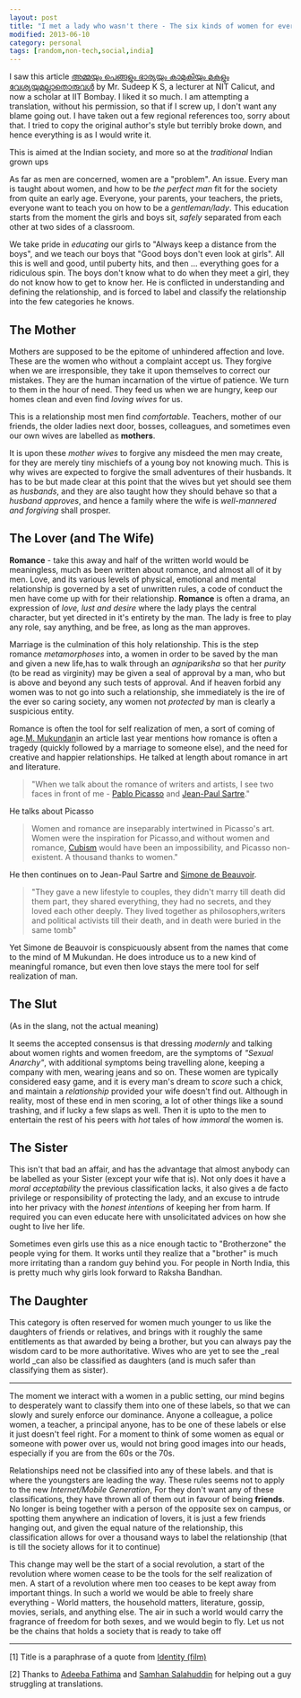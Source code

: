 ```yaml
---
layout: post
title: "I met a lady who wasn't there - The six kinds of women for every man"
modified: 2013-06-10
category: personal 
tags: [random,non-tech,social,india]
---
```


I saw this article [അമ്മയും പെങ്ങളും ഭാര്യയും കാമുകിയും മകളും വേശ്യയുമല്ലാതൊരുവള്‍](http://www.deshabhimani.com/periodicalContent1.php?id=291) by Mr. Sudeep K S, a lecturer at NIT Calicut, and now a scholar at IIT Bombay. I liked it so much. I am attempting a translation, without his permission, so that if I screw up, I don't want any blame going out. I have taken out a few regional references too, sorry about that. I tried to copy the original author's style but terribly broke down, and hence everything is as I would write it. 

This is aimed at the Indian society, and more so at the _traditional_ Indian grown ups


As far as men are concerned, women are a "problem". An issue. Every man is taught about women, and how to be *the perfect man* fit for the society from quite an early age. Everyone, your parents, your teachers, the priets, everyone want to teach you on how to be a *gentleman/lady*. This education starts from the moment the girls and boys sit, *safely* separated from each other at two sides of a classroom.

We take pride in *educating* our girls to "Always keep a distance from the boys", and we teach our boys that "Good boys don't even look at girls". All this is well and good, until puberty hits, and then ... everything goes for a ridiculous spin. The boys don't know what to do when they meet a girl, they do not know how to get to know her. He is conflicted in understanding and defining the relationship, and is forced to label and classify the relationship into the few categories he knows. 


## The Mother

Mothers are supposed to be the epitome of unhindered affection and love. These are the women who without a complaint accept us. They forgive when we are irresponsible, they take it upon themselves to correct our mistakes. They are the human incarnation of the virtue of patience. We turn to them in the hour of need. They feed us when we are hungry, keep our homes clean and even find *loving wives* for us. 

This is a relationship most men find *comfortable*. Teachers, mother of our friends, the older ladies next door, bosses, colleagues, and sometimes even our own wives are labelled as **mothers**.

It is upon these *mother wives* to forgive any misdeed the men may create, for they are merely tiny mischiefs of a young boy not knowing much. This is why wives are expected to forgive the small adventures of their husbands. It has to be but made clear at this point that the wives but yet should see them as *husbands*, and they are also taught how they should behave so that a *husband approves*, and hence a family where the wife is *well-mannered and forgiving* shall prosper. 

## The Lover (and The Wife)

**Romance** - take this away and half of the written world would be meaningless, much as been written about romance, and almost all of it by men. Love, and its various levels of physical, emotional and mental relationship is governed by a set of unwritten rules, a code of conduct the men have come up with for their relationship. **Romance** is often a drama, an expression of *love, lust and desire* where the lady plays the central character, but yet directed in it's entirety by the man. The lady is free to play any role, say anything, and be free, as long as the man approves. 

Marriage is the culmination of this holy relationship. This is the step romance *metamorphoses* into, a women in order to be saved by the man and given a new life,has to walk through an *agnipariksha* so that her *purity* (to be read as virginity) may be given a seal of approval by a man, who but is above and beyond any such tests of approval. And if heaven forbid any women was to not go into such a relationship, she immediately is the ire of the ever so caring society, any women not *protected* by man is clearly a suspicious entity. 

Romance is often the tool for self realization of men, a sort of coming of age.[M. Mukundan](http://en.wikipedia.org/wiki/M._Mukundan)in an article last year mentions how romance is often a tragedy (quickly followed by a marriage to someone else), and the need for creative and happier relationships. He talked at length about romance in art and literature.

> "When we talk about the romance of writers and artists, I see two faces in front of me - [Pablo Picasso](http://en.wikipedia.org/wiki/Pablo_picasso) and [Jean-Paul Sartre](http://en.wikipedia.org/wiki/Jean-Paul_Sartre)."

He talks about Picasso

> Women and romance are inseparably intertwined in Picasso's art. Women were the inspiration for Picasso,and without women and romance, [Cubism](http://en.wikipedia.org/wiki/Cubism) would have been an impossibility, and Picasso non-existent. A thousand thanks to women."

He then continues on to Jean-Paul Sartre and [Simone de Beauvoir](http://en.wikipedia.org/wiki/Simone_de_Beauvoir). 

> "They gave a new lifestyle to couples, they didn't marry till death did them part, they shared everything, they had no secrets, and they loved each other deeply. They lived together as philosophers,writers and political activists till their death, and in death were buried in the same tomb"

Yet Simone de Beauvoir is conspicuously absent from the names that come to the mind of M Mukundan. He does introduce us to a new kind of meaningful romance, but even then love stays the mere tool for self realization of man.

## The Slut
(As in the slang, not the actual meaning)

It seems the accepted consensus is that dressing *modernly* and talking about women rights and women freedom, are the symptoms of *"Sexual Anarchy"*, with additional symptoms being travelling alone, keeping a company with men, wearing jeans and so on. These women are typically considered easy game, and it is every man's dream to *score* such a chick, and maintain a *relationship* provided your wife doesn't find out. Although in reality, most of these end in men scoring, a lot of other things like a sound trashing, and if lucky a few slaps as well. Then it is upto to the men to entertain the rest of his peers with *hot* tales of how *immoral* the women is. 

## The Sister

This isn't that bad an affair, and has the advantage that almost anybody can be labelled as your Sister (except your wife that is). Not only does it have a *moral acceptability* the previous classification lacks, it also gives a de facto privilege or responsibility of protecting the lady, and an excuse to intrude into her privacy with the *honest intentions* of keeping her from harm. If required you can even educate here with unsolicitated advices on how she ought to live her life. 

Sometimes even girls use this as a nice enough tactic to "Brotherzone" the people vying for them. It works until they realize that a "brother" is much more irritating than a random guy behind you. For people in North India, this is pretty much why girls look forward to Raksha Bandhan. 

## The Daughter

This category is often reserved for women much younger to us like the daughters of friends or relatives, and brings with it roughly the same entitlements as that awarded by being a brother, but you can always pay the wisdom card to be more authoritative. Wives who are yet to see the _real world _can also be classified as daughters (and is much safer than classifying them as sister). 

<hr/>

The moment we interact with a women in a public setting, our mind begins to desperately want to classify them into one of these labels, so that we can slowly and surely enforce our dominance. Anyone a colleague, a police women, a teacher, a principal anyone, has to be one of these labels or else it just doesn't feel right. For a moment to think of some women as equal or someone with power over us, would not bring good images into our heads, especially if you are from the 60s or the 70s. 

Relationships need not be classified into any of these labels. and that is where the youngsters are leading the way. These rules seems not to apply to the new *Internet/Mobile Generation*, For they don't want any of these classifications, they have thrown all of them out in favour of being **friends**. No longer is being together with a person of the opposite sex on campus, or spotting them anywhere an indication of lovers, it is just a few friends hanging out, and given the equal nature of the relationship, this classification allows for over a thousand ways to label the relationship (that is till the society allows for it to continue)

This change may well be the start of a social revolution, a start of the revolution where women cease to be the tools for the self realization of men. A start of a revolution where men too ceases to be kept away from important things. In such a world we would be able to freely share everything - World matters, the household matters, literature, gossip, movies, serials, and anything else. The air in such a world would carry the fragrance of freedom for both sexes, and we would begin to fly. Let us not be the chains that holds a society that is ready to take off

<hr />

[1] Title is a paraphrase of a quote from [Identity (film)](http://en.wikipedia.org/wiki/Identity_(film))

[2] Thanks to [Adeeba Fathima](http://www.quora.com/Adeeba-Fathima) and [Samhan Salahuddin](http://www.quora.com/Samhan-Salahuddin) for helping out a guy struggling at translations.
